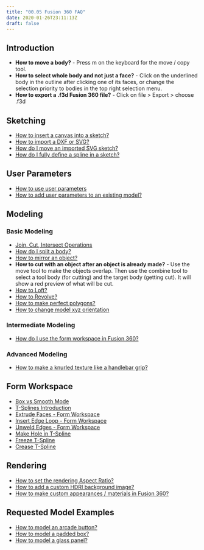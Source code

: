 ```yaml
---
title: "00.05 Fusion 360 FAQ"
date: 2020-01-26T23:11:13Z
draft: false
---
```


## Introduction

- **How to move a body?** - Press m on the keyboard for the move / copy tool.
- **How to select whole body and not just a face?** - Click on the underlined body in the outline after clicking one of its faces, or change the selection priority to bodies in the top right selection menu.
- **How to export a .f3d Fusion 360 file?** - Click on file > Export > choose .f3d

## Sketching

- [How to insert a canvas into a sketch?](https://youtu.be/-3SMfrnWMTE)
- [How to import a DXF or SVG?](https://youtu.be/aMBnke14Wgg)
- [How do I move an imported SVG sketch?](https://youtu.be/PX9jWmmGTfo)
- [How do I fully define a spline in a sketch?](https://youtu.be/ynBl9XJesDs)

## User Parameters

- [How to use user parameters](https://youtu.be/H6W-Og4YyZ8)
- [How to add user parameters to an existing model?](https://youtu.be/sBEHI-N4DAY)

## Modeling

### Basic Modeling

- [Join, Cut, Intersect Operations](https://youtu.be/iLr9d8Gp7Ls)
- [How do I split a body?](https://youtu.be/d4iPXS8g9ms)
- [How to mirror an object?](https://youtu.be/vwCUjtsghdI)
- **How to cut with an object after an object is already made?** - Use the move tool to make the objects overlap. Then use the combine tool to select a tool body (for cutting) and the target body (getting cut). It will show a red preview of what will be cut.
- [How to Loft?](https://youtu.be/VzossdZbGtk)
- [How to Revolve?](https://youtu.be/VzossdZbGtk)
- [How to make perfect polygons?](https://youtu.be/Gpplnrtf3UE)
- [How to change model xyz orientation](https://youtu.be/xHsBKSrwHSg)

### Intermediate Modeling

- [How do I use the form workspace in Fusion 360?](https://youtube.com/playlist?list=PL8G4GiXpgTvL9MrVHLOWikPVFn-NPUWmp)

### Advanced Modeling

- [How to make a knurled texture like a handlebar grip?](https://youtu.be/xHas0R5-6uc)

## Form Workspace

- [Box vs Smooth Mode](https://youtu.be/B--0CElGp7s)
- [T-Splines Introduction](https://youtu.be/8vGrRR_TLEg)
- [Extrude Faces - Form Workspace](https://youtu.be/3YS1EX0rT0Y)
- [Insert Edge Loop - Form Workspace](https://youtu.be/dVTDrUhsN3Y)
- [Unweld Edges - Form Workspace](https://youtu.be/jNAzRU-Dbyg)
- [Make Hole in T-Spline](https://youtu.be/3vat_r_MZ3k)
- [Freeze T-Spline](https://youtu.be/4gbuQ8cRA3I)
- [Crease T-Spline](https://youtu.be/_ijhpIGns-A)

## Rendering

- [How to set the rendering Aspect Ratio?](https://youtu.be/NLr1FG27BGs)
- [How to add a custom HDRI background image?](https://www.youtube.com/MmJL4zjfmic)
- [How to make custom appearances / materials in Fusion 360?](https://www.youtu.be.com/2-k1KDkzIqU)

## Requested Model Examples

- [How to model an arcade button?](https://youtu.be/aIH8ccLzAi4)
- [How to model a padded box?](https://youtu.be/jvBfrFdsiV4)
- [How to model a glass panel?](https://youtu.be/npRZdueFu8M)
